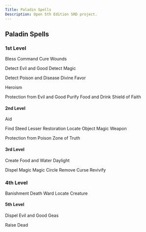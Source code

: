 ```yaml
---
Title: Paladin Spells
Description: Open 5th Edition SRD project.
---
```


## Paladin Spells

### 1st Level

Bless Command Cure Wounds

Detect Evil and Good Detect Magic

Detect Poison and Disease Divine Favor

Heroism

Protection from Evil and Good Purify Food and Drink Shield of Faith

#### 2nd Level

Aid

Find Steed Lesser Restoration Locate Object Magic Weapon

Protection from Poison Zone of Truth

#### 3rd Level

Create Food and Water Daylight

Dispel Magic Magic Circle Remove Curse Revivify

### 4th Level

Banishment Death Ward Locate Creature

#### 5th Level

Dispel Evil and Good Geas

Raise Dead
